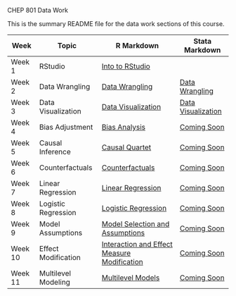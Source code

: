 CHEP 801 Data Work

This is the summary README file for the data work sections of this course.


| Week | Topic  | R Markdown | Stata Markdown |
| ---- | --- | ------------- | ----------------- | 
| Week 1 | RStudio  | [Into to RStudio](https://github.com/walkabilly/chep801_usask/blob/main/Data%20Work/intro_to_R.md)      | 
| Week 2 | Data Wrangling | [Data Wrangling](https://github.com/walkabilly/chep801_usask/blob/main/Data%20Work/data_wrangling_R.md)   | [Data Wrangling](https://github.com/walkabilly/chep801_usask/blob/main/Data%20Work/Week2_data_work_Stata.do)
| Week 3 | Data Visualization | [Data Visualization](https://github.com/walkabilly/chep801_usask/blob/main/Data%20Work/data_visualization_R.md)   | [Data Visualization](https://github.com/walkabilly/chep801_usask/blob/main/Data%20Work/Week3_data_work_Stata.do)
| Week 4 | Bias Adjustment | [Bias Analysis](https://github.com/walkabilly/chep801_usask/blob/main/Data%20Work/bias_analysis_R.md)   | [Coming Soon]()
| Week 5 | Causal Inference  | [Causal Quartet](https://github.com/walkabilly/chep801_usask/blob/main/Data%20Work/causal_quartet_R.md)   | [Coming Soon]()
| Week 6 | Counterfactuals | [Counterfactuals](https://github.com/walkabilly/chep801_usask/blob/main/Data%20Work/counterfactuals_R.md) | [Coming Soon]()
| Week 7 | Linear Regression | [Linear Regression](https://github.com/walkabilly/chep801_usask/blob/main/Data%20Work/linear_regression_R.md)  | [Coming Soon]()
| Week 8 | Logistic Regression | [Logistic Regression](https://github.com/walkabilly/chep801_usask/blob/main/Data%20Work/logistic_regression_R.md)   | [Coming Soon]()
| Week 9 | Model Assumptions  | [Model Selection and Assumptions](https://github.com/walkabilly/chep801_usask/blob/main/Data%20Work/model_selection_R.md) | [Coming Soon]()
| Week 10 | Effect Modification | [Interaction and Effect Measure Modification](https://github.com/walkabilly/chep801_usask/blob/main/Data%20Work/interaction_effect_measure_modification.md) | [Coming Soon]()
| Week 11 | Multilevel Modeling | [Multilevel Models](https://github.com/walkabilly/chep801_usask/blob/main/Data%20Work/mlm_models.md)  | [Coming Soon]()
